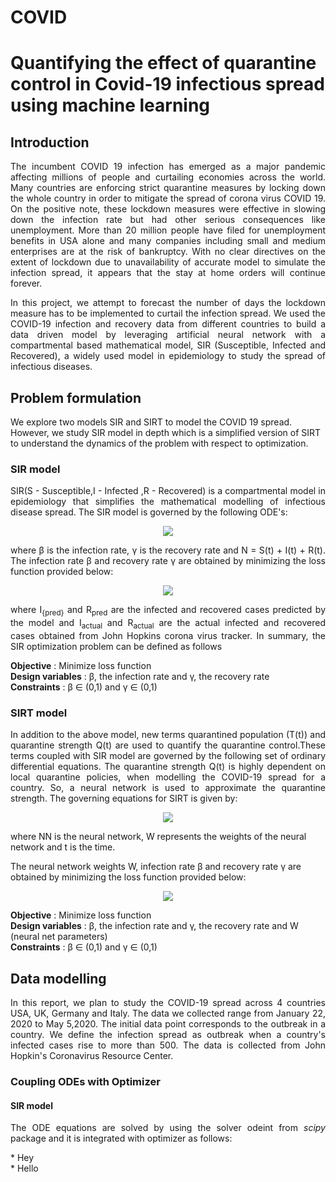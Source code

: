 # COVID
<H1>Quantifying the effect of quarantine control in Covid-19 infectious spread using machine learning</H1>
<H2> Introduction</H2>
 <p align="justify">The incumbent COVID 19 infection has emerged as a major pandemic affecting millions of people and curtailing economies across 
 the world. Many countries are enforcing strict quarantine measures by locking down the whole country in order to mitigate 
 the spread of corona virus COVID 19. On the positive note, these lockdown measures were effective in slowing down the 
 infection rate but had other serious consequences like unemployment. More than 20 million people have filed for unemployment 
 benefits in USA alone and many companies including small and medium enterprises are at the risk of bankruptcy. 
 With no clear directives on the extent of lockdown due to unavailability of accurate model to simulate the infection spread, 
 it appears that the stay at home orders will continue forever.</p>

<p align="justify"> In this project, we attempt to forecast the number of days the lockdown measure has to be implemented 
to curtail the infection spread. We used the COVID-19 infection and recovery data from different countries to build a 
data driven model by leveraging artificial neural network with a compartmental based mathematical model, 
SIR (Susceptible, Infected and Recovered), a widely used model in epidemiology to study the spread of infectious diseases.</p>

<H2>Problem formulation</H2>
We explore two models SIR and SIRT to model the COVID 19 spread. However, we study SIR model in depth which is a simplified 
version of SIRT to understand the dynamics of the problem with respect to optimization.
<H3>SIR model</H3>
<p align="justify"> SIR(S - Susceptible,I - Infected ,R - Recovered) is a compartmental model in epidemiology that simplifies 
the mathematical modelling of infectious disease spread. The SIR model is governed by the following ODE's:</p>
<p align = "center">
<img src="https://latex.codecogs.com/gif.latex?%5Cbegin%7Barray%7D%7Brcl%7D%20%5Cfrac%7B%5Cpartial%20S%28t%29%29%7D%7B%5Cpartial%20t%7D%20%26%3D%26%20-%5Cfrac%7B%5Cbeta%20S%28t%29I%28t%29%7D%7BN%7D%5C%5C%20%5Cfrac%7B%5Cpartial%20I%28t%29%7D%7B%5Cpartial%20t%7D%20%26%3D%26%20%5Cfrac%7B%5Cbeta%20S%28t%29I%28t%29%7D%7BN%7D-%5Cgamma%20I%28t%29%5C%5C%20%5Cfrac%7B%5Cpartial%20R%28t%29%7D%7B%5Cpartial%20t%7D%20%26%3D%26%20%5Cgamma%20I%28t%29%20%5Cend%7Barray%7D">
</p>
<p align="justify">where β is the infection rate, γ is the recovery rate and N = S(t) + I(t) + R(t). The infection rate β and recovery rate γ are obtained by minimizing the loss function provided below:
 <p align="middle"><img src="https://latex.codecogs.com/gif.latex?%5Cbegin%7Barray%7D%7Brcl%7D%20L%28%5Cbeta%2C%5Cgamma%29%3D%20%7C%7Clog%28I_%7Bpred%7D%29-log%28I_%7Bactual%7D%29%7C%7C%5E2&plus;%7C%7Clog%28R_%7Bpred%7D%29-log%28R_%7Bactual%7D%29%7C%7C%5E2&plus;%20%5Clambda_%7B1%7D%7C%7Clog%28I_%7Bpred%7D%29%7C%7C%5E%7B2%7D&plus;%5Clambda_%7B2%7D%7C%7Clog%28R_%7Bpred%7D%29%7C%7C%5E%7B2%7D%20%5Cend%7Barray%7D"></p>
 
 <p align="justify">where I<sub>{pred}</sub> and R<sub>pred</sub> are the infected and recovered cases predicted by the model and I<sub>actual</sub> and R<sub>actual</sub> are the actual infected and recovered cases obtained from John Hopkins corona virus tracker. In summary, the SIR optimization problem can be defined as follows</b>
 
 <b>Objective</b> : Minimize loss function<br>
 <b> Design variables</b> : β, the infection rate and γ, the recovery rate<br>
 <b> Constraints</b> : β ∈ (0,1) and γ ∈ (0,1)

<H3>SIRT model</H3> 
<p align="justify">
 In addition to the above model, new terms  quarantined population (T(t)) and quarantine strength Q(t) are used to quantify the quarantine control.These terms coupled with SIR model are governed by the following set of ordinary differential equations. The quarantine strength Q(t) is highly dependent on local quarantine policies, when modelling the COVID-19 spread for a country. So, a neural network is used to approximate the quarantine strength. The governing equations for SIRT is given by:</p>
 <p align="center">
  <img src="https://latex.codecogs.com/gif.latex?%5Cbegin%7Barray%7D%7Brcl%7D%20%5Cfrac%7B%5Cpartial%20S%28t%29%7D%7B%5Cpartial%20t%7D%20%26%3D%26%20-%5Cfrac%7B%5Cbeta%20S%28t%29I%28t%29%7D%7BN%7D%5C%5C%20%5Cfrac%7B%5Cpartial%20I%28t%29%7D%7B%5Cpartial%20t%7D%20%26%3D%26%20%5Cfrac%7B%5Cbeta%20S%28t%29I%28t%29%7D%7BN%7D-%28%5Cgamma%20&plus;Q%28t%29%29I%28t%29%5C%5C%20%5Cfrac%7B%5Cpartial%20R%28t%29%7D%7B%5Cpartial%20t%7D%20%26%3D%26%20%5Cgamma%20I%28t%29%5C%5C%20%5Cfrac%7B%5Cpartial%20T%28t%29%7D%7B%5Cpartial%20t%7D%20%26%3D%26%20Q%28t%29I%28t%29%5C%5C%20Q%28t%29%20%26%3D%26%20NN%28W%2Ct%29%20%5Cend%7Barray%7D">
  </p>
  where NN is the neural network, W represents the weights of the neural network and t is the time.<br>
  <p>The neural network weights W, infection rate β and recovery rate γ are obtained by minimizing the loss function provided below:</p>
  <p align="center">
 <img src="https://latex.codecogs.com/gif.latex?%5Cbegin%7Barray%7D%7Brcl%7D%20L%28W%2C%5Cbeta%2C%5Cgamma%29%3D%20%7C%7Clog%28I_%7Bpred%7D%29-log%28I_%7Bactual%7D%29%7C%7C%5E2&plus;%7C%7Clog%28R_%7Bpred%7D%29-log%28R_%7Bactual%7D%29%7C%7C%5E2&plus;%5C%5C&plus;%5Clambda_%7B1%7D%7C%7Clog%28I_%7Bpred%7D%29%7C%7C%5E%7B2%7D&plus;%5Clambda_%7B2%7D%7C%7Clog%28R_%7Bpred%7D%29%7C%7C%5E%7B2%7D%20%5Cend%7Barray%7D">
 </p>
 <b>Objective</b> : Minimize loss function<br>
 <b> Design variables</b> : β, the infection rate and γ, the recovery rate and W (neural net parameters)<br>
 <b> Constraints</b> : β ∈ (0,1) and γ ∈ (0,1)<br>
 
 <H2>Data modelling</H2>
 <p align="justify">
 In this report, we plan to study the COVID-19 spread across 4 countries USA, UK, Germany and Italy. The data we collected range from January 22, 2020 to May 5,2020. The initial data point corresponds to the outbreak in a country. We define the infection spread  as outbreak when a country's infected cases rise to more than 500. The data is collected from John Hopkin's Coronavirus Resource Center.</p>
 <H3> Coupling ODEs with Optimizer</H3>
 <H4> SIR model </H4>
 <p align="justify">The ODE equations are solved by using the solver odeint from <i>scipy</i> package and it is integrated with optimizer as follows:</p>
 * Hey<br>
 * Hello
 
 

 
 
  
  

